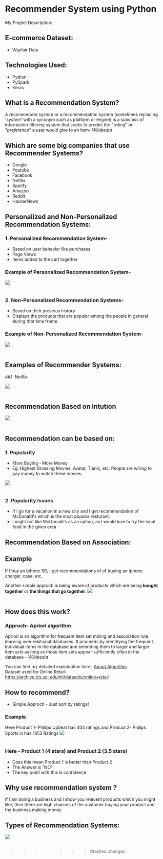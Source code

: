 
# Recommender System using Python
My Project Description: 

## E-commerce Dataset:
* Wayfair Data

## Technologies Used:
* Python
* PySpark
* Keras

## What is a Recommendation System?
A recommender system or a recommendation system (sometimes replacing '_system_' with a synonym such as platform or engine) is a subclass of information filtering system that seeks to predict the "_rating_" or "_preference_" a user would give to an item- _Wikipedia_

## Which are some big companies that use Recommender Systems?
* Google
* Youtube
* Facebook
* Netflix
* Spotify
* Amazon
* Reddit
* HackerNews

## Personalized and Non-Personalized Recommendation Systems:
### 1. Personalized Recommendation System-
 * Based on user behavior like purchases
 * Page Views
 * Items added to the cart together

 ### Example of Personalized Recommendation System-
 ![](https://miro.medium.com/max/1332/1*GBbvK7fb6vxEo9l92zp2Kw.png)<br><br>


### 2. Non-Personalized Recommendation Systems-
   * Based on their previous history
   * Displays the products that are popular among the people in general during that time frame.

  ### Example of Non-Personalized Recommendation System-
 ![](https://miro.medium.com/max/861/1*ndNki25rEmCZxra6nfsZ7Q.png)<br><br>


## Examples of Recommender Systems:
##1. Netflix

![](https://miro.medium.com/max/2569/1*6IieubHlYTll0hVoB_76tA.png)<br><br>

## Recommendation Based on Intution

![](https://s3-ap-south-1.amazonaws.com/av-blog-media/wp-content/uploads/2018/05/0o0zVW2O6Rv-LI5Mu.png)<br><br>

## Recommendation can be based on:

### 1. Popularity
* More Buying - More Money
* Eg. Highest Grossing Movies: Avatar, Tianic, etc. People are willing to pay money to watch these movies.

![](https://i.ytimg.com/vi/1HtruA2goY0/hqdefault.jpg)<br><br>


### 2. Popularity Issues
* If I go for a vacation in a new city and I get recommendation of McDonald's which is the most popular resturant.
* I might not like McDonald's as an option, as I would love to try the local food in the given area

## Recommendation Based on Association:

## Example
If I buy an Iphone XR, I get recommendations of of buying an Iphone charger, case, etc.

Another simple approch is being aware of products which are being **bought together** or **the things that go together**.
![](https://miro.medium.com/max/2175/1*0L6ADAylyU1Hx1hflzOjFQ.png)<br><br>

## How does this work?
### Approch- Apriori algorithm

Apriori is an algorithm for frequent item set mining and association rule learning over relational databases. It proceeds by identifying the frequent individual items in the database and extending them to larger and larger item sets as long as those item sets appear sufficiently often in the database - _Wikipedia_

You can find my detailed explaination here- [Aprori Algorithm](https://github.com/mitushaa/ShopifyInternshipChallenge2020/wiki/Apriori-Algorithm)<br>
Dataset used for Online Retail- https://archive.ics.uci.edu/ml/datasets/online+retail

## How to recommend?
* Simple Approch - Just sort by ratings!
### Example
Here Product 1- Philips Upbeat has 404 ratings and Product 2- Philips Sports in has 1853 Ratings
![](https://miro.medium.com/max/1517/1*UhXvWR8icmi7Y3vH8vpyJg.png)<br><br>
### Here - Product 1 (4 stars) and  Product 2 (3.5 stars)
* Does this mean Product 1 is better than Product 2 <br>
* The Answer is "NO"<br>
* The key point with this is confidence


















## Why use recommendation system ?

If I am doing a business and I show you relevent products which you might like, then there are high chances of the customer buying your product and the business making money


## Types of Recommendation Systems:
![](https://ars.els-cdn.com/content/image/1-s2.0-S1110866515000341-gr2.jpg)<br><br>
>>>>>>> Stashed changes
